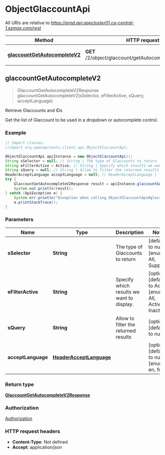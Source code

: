 # ObjectGlaccountApi

All URIs are relative to *https://prod.api.appcluster01.ca-central-1.ezmax.com/rest*

Method | HTTP request | Description
------------- | ------------- | -------------
[**glaccountGetAutocompleteV2**](ObjectGlaccountApi.md#glaccountGetAutocompleteV2) | **GET** /2/object/glaccount/getAutocomplete/{sSelector} | Retrieve Glaccounts and IDs



## glaccountGetAutocompleteV2

> GlaccountGetAutocompleteV2Response glaccountGetAutocompleteV2(sSelector, eFilterActive, sQuery, acceptLanguage)

Retrieve Glaccounts and IDs

Get the list of Glaccount to be used in a dropdown or autocomplete control.

### Example

```java
// Import classes:
//import org.openapitools.client.api.ObjectGlaccountApi;

ObjectGlaccountApi apiInstance = new ObjectGlaccountApi();
String sSelector = null; // String | The type of Glaccounts to return
String eFilterActive = Active; // String | Specify which results we want to display.
String sQuery = null; // String | Allow to filter the returned results
HeaderAcceptLanguage acceptLanguage = null; // HeaderAcceptLanguage | 
try {
    GlaccountGetAutocompleteV2Response result = apiInstance.glaccountGetAutocompleteV2(sSelector, eFilterActive, sQuery, acceptLanguage);
    System.out.println(result);
} catch (ApiException e) {
    System.err.println("Exception when calling ObjectGlaccountApi#glaccountGetAutocompleteV2");
    e.printStackTrace();
}
```

### Parameters


Name | Type | Description  | Notes
------------- | ------------- | ------------- | -------------
 **sSelector** | **String**| The type of Glaccounts to return | [default to null] [enum: All, Supply]
 **eFilterActive** | **String**| Specify which results we want to display. | [optional] [default to Active] [enum: All, Active, Inactive]
 **sQuery** | **String**| Allow to filter the returned results | [optional] [default to null]
 **acceptLanguage** | [**HeaderAcceptLanguage**](.md)|  | [optional] [default to null] [enum: *, en, fr]

### Return type

[**GlaccountGetAutocompleteV2Response**](GlaccountGetAutocompleteV2Response.md)

### Authorization

[Authorization](../README.md#Authorization)

### HTTP request headers

- **Content-Type**: Not defined
- **Accept**: application/json

